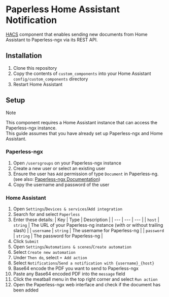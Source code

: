 # Paperless Home Assistant Notification
[HACS](https://www.hacs.xyz/) component that enables sending new documents from Home Assistant to Paperless-ngx via its REST API.

## Installation
1. Clone this repository
2. Copy the contents of `custom_components` into your Home Assistant `config/custom_components` directory
3. Restart Home Assistant

## Setup
> [!NOTE]
> This component requires a Home Assistant instance that can access the Paperless-ngx instance.  
> This guide assumes that you have already set up Paperless-ngx and Home Assistant.

### Paperless-ngx
1. Open `/usersgroups` on your Paperless-ngx instance
2. Create a new user or select an existing user
3. Ensure the user has `Add` permission of type `Document` in Paperless-ng. (see also: [Paperless-ngx Documentation](https://docs.paperless-ngx.com/usage/#users-and-groups))
4. Copy the username and password of the user

### Home Assistant
1. Open `Settings`/`Devices & services`/`Add integration`
2. Search for and select `Paperless`
3. Enter these details:
   | Key | Type | Description |
   | --- | --- | --- |
   | `host` | `string` | The URL of your Paperless-ng instance (with or without trailing slash) |
   | `username` | `string` | The username for Paperless-ng |
   | `password` | `string` | The password for Paperless-ng |
4. Click `Submit`
5. Open `Settings`/`Automations & scenes`/`Create automation`
6. Select `Create new automation`
7. Under `Then do`, select `+ Add action`
8. Select `Notifications`/`Send a notification with {username}_{host}`
9. Base64 encode the PDF you want to send to Paperless-ngx
10. Paste any Base64 encoded PDF into the `message` field
11. Click the meatball menu in the top right corner and select `Run action`
12. Open the Paperless-ngx web interface and check if the document has been added